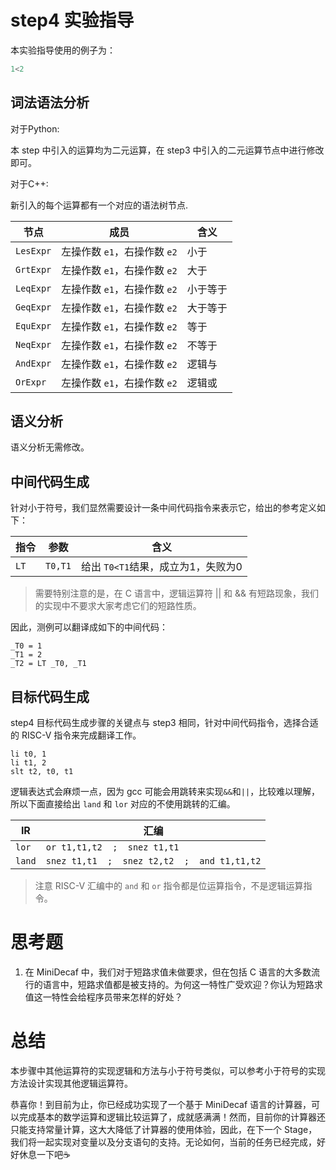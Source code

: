 # step4 实验指导

本实验指导使用的例子为：

```C
1<2
```

## 词法语法分析
对于Python:

本 step 中引入的运算均为二元运算，在 step3 中引入的二元运算节点中进行修改即可。

对于C++:

新引入的每个运算都有一个对应的语法树节点.

| 节点 | 成员 | 含义 |
| --- | --- | --- |
| `LesExpr` | 左操作数 `e1`，右操作数 `e2` | 小于 |
| `GrtExpr` | 左操作数 `e1`，右操作数 `e2` | 大于 |
| `LeqExpr` | 左操作数 `e1`，右操作数 `e2` | 小于等于 |
| `GeqExpr` | 左操作数 `e1`，右操作数 `e2` | 大于等于 |
| `EquExpr` | 左操作数 `e1`，右操作数 `e2` | 等于 |
| `NeqExpr` | 左操作数 `e1`，右操作数 `e2` | 不等于 |
| `AndExpr` | 左操作数 `e1`，右操作数 `e2` | 逻辑与 |
| `OrExpr` | 左操作数 `e1`，右操作数 `e2` | 逻辑或 |

## 语义分析

语义分析无需修改。

## 中间代码生成
针对小于符号，我们显然需要设计一条中间代码指令来表示它，给出的参考定义如下：

| 指令 | 参数 | 含义 |
| --- | --- | --- |
| `LT` | `T0,T1` | 给出 `T0<T1`结果，成立为1，失败为0 |

> 需要特别注意的是，在 C 语言中，逻辑运算符 || 和 && 有短路现象，我们的实现中不要求大家考虑它们的短路性质。

因此，测例可以翻译成如下的中间代码：

```assembly
_T0 = 1
_T1 = 2
_T2 = LT _T0, _T1
```

## 目标代码生成

step4 目标代码生成步骤的关键点与 step3 相同，针对中间代码指令，选择合适的 RISC-V 指令来完成翻译工作。

```assembly
li t0, 1
li t1, 2
slt t2, t0, t1
```

逻辑表达式会麻烦一点，因为 gcc 可能会用跳转来实现`&&`和`||`，比较难以理解，所以下面直接给出 `land` 和 `lor` 对应的不使用跳转的汇编。

| IR       | 汇编                                                |
| ---      | ---                                                 |
| `lor` | `or t1,t1,t2  ;  snez t1,t1` |
| `land` | `snez t1,t1  ;  snez t2,t2  ;  and t1,t1,t2` |

> 注意 RISC-V 汇编中的 `and` 和 `or` 指令都是位运算指令，不是逻辑运算指令。

# 思考题

1. 在 MiniDecaf 中，我们对于短路求值未做要求，但在包括 C 语言的大多数流行的语言中，短路求值都是被支持的。为何这一特性广受欢迎？你认为短路求值这一特性会给程序员带来怎样的好处？

# 总结
本步骤中其他运算符的实现逻辑和方法与小于符号类似，可以参考小于符号的实现方法设计实现其他逻辑运算符。

恭喜你！到目前为止，你已经成功实现了一个基于 MiniDecaf 语言的计算器，可以完成基本的数学运算和逻辑比较运算了，成就感满满！然而，目前你的计算器还只能支持常量计算，这大大降低了计算器的使用体验，因此，在下一个 Stage，我们将一起实现对变量以及分支语句的支持。无论如何，当前的任务已经完成，好好休息一下吧☕️